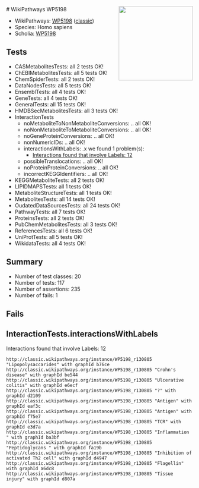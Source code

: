 <img style="float: right; width: 200px" src="https://upload.wikimedia.org/wikipedia/commons/thumb/8/83/Wplogo_with_text_500.png/640px-Wplogo_with_text_500.png" />
# WikiPathways WP5198

* WikiPathways: [WP5198](https://wikipathways.org/pathways/WP5198) ([classic](https://classic.wikipathways.org/instance/WP5198))
* Species: Homo sapiens
* Scholia: [WP5198](https://scholia.toolforge.org/wikipathways/WP5198)
## Tests
* CASMetabolitesTests: all 2 tests OK!
* ChEBIMetabolitesTests: all 5 tests OK!
* ChemSpiderTests: all 2 tests OK!
* DataNodesTests: all 5 tests OK!
* EnsemblTests: all 4 tests OK!
* GeneTests: all 4 tests OK!
* GeneralTests: all 15 tests OK!
* HMDBSecMetabolitesTests: all 3 tests OK!
* InteractionTests
    * noMetaboliteToNonMetaboliteConversions: .. all OK!
    * noNonMetaboliteToMetaboliteConversions: .. all OK!
    * noGeneProteinConversions: .. all OK!
    * nonNumericIDs: .. all OK!
    * interactionsWithLabels: .x we found 1 problem(s):
        * [Interactions found that involve Labels: 12](#fe97a8ba)
    * possibleTranslocations: .. all OK!
    * noProteinProteinConversions: .. all OK!
    * incorrectKEGGIdentifiers: .. all OK!
* KEGGMetaboliteTests: all 2 tests OK!
* LIPIDMAPSTests: all 1 tests OK!
* MetaboliteStructureTests: all 1 tests OK!
* MetabolitesTests: all 14 tests OK!
* OudatedDataSourcesTests: all 24 tests OK!
* PathwayTests: all 7 tests OK!
* ProteinsTests: all 2 tests OK!
* PubChemMetabolitesTests: all 3 tests OK!
* ReferencesTests: all 6 tests OK!
* UniProtTests: all 5 tests OK!
* WikidataTests: all 4 tests OK!


## Summary

* Number of test classes: 20
* Number of tests: 117
* Number of assertions: 235
* Number of fails: 1

## Fails

<a name="fe97a8ba" />

## InteractionTests.interactionsWithLabels

Interactions found that involve Labels: 12
```
http://classic.wikipathways.org/instance/WP5198_r130805 "Lipopolysaccarides" with graphId b76ce
http://classic.wikipathways.org/instance/WP5198_r130805 "Crohn's disease" with graphId be544
http://classic.wikipathways.org/instance/WP5198_r130805 "Ulcerative colitis" with graphId e6ecf
http://classic.wikipathways.org/instance/WP5198_r130805 "?" with graphId d2109
http://classic.wikipathways.org/instance/WP5198_r130805 "Antigen" with graphId eaf3c
http://classic.wikipathways.org/instance/WP5198_r130805 "Antigen" with graphId f75e7
http://classic.wikipathways.org/instance/WP5198_r130805 "TCR" with graphId e3d7a
http://classic.wikipathways.org/instance/WP5198_r130805 "Inflammation " with graphId ba3bf
http://classic.wikipathways.org/instance/WP5198_r130805 "Peptidoglycans " with graphId fa19b
http://classic.wikipathways.org/instance/WP5198_r130805 "Inhibition of 
activated Th2 cell" with graphId d4947
http://classic.wikipathways.org/instance/WP5198_r130805 "Flagellin" with graphId a6dc8
http://classic.wikipathways.org/instance/WP5198_r130805 "Tissue injury" with graphId d807a
```

